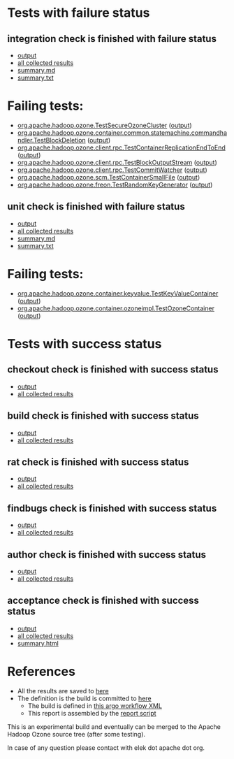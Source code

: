 # Tests with failure status

## integration check is finished with failure status

   * [output](https://raw.githubusercontent.com/elek/ozone-ci/master/pr/pr-hdds-2135-v26ff/integration/output.log)
   * [all collected results](https://github.com/elek/ozone-ci/tree/master/pr/pr-hdds-2135-v26ff/integration)
   * [summary.md](https://github.com/elek/ozone-ci/tree/master/pr/pr-hdds-2135-v26ff/integration/summary.md)
   * [summary.txt](https://github.com/elek/ozone-ci/tree/master/pr/pr-hdds-2135-v26ff/integration/summary.txt)

# Failing tests: 

 * [org.apache.hadoop.ozone.TestSecureOzoneCluster](hadoop-ozone/integration-test/org.apache.hadoop.ozone.TestSecureOzoneCluster.txt) ([output](hadoop-ozone/integration-test/org.apache.hadoop.ozone.TestSecureOzoneCluster-output.txt/))
 * [org.apache.hadoop.ozone.container.common.statemachine.commandhandler.TestBlockDeletion](hadoop-ozone/integration-test/org.apache.hadoop.ozone.container.common.statemachine.commandhandler.TestBlockDeletion.txt) ([output](hadoop-ozone/integration-test/org.apache.hadoop.ozone.container.common.statemachine.commandhandler.TestBlockDeletion-output.txt/))
 * [org.apache.hadoop.ozone.client.rpc.TestContainerReplicationEndToEnd](hadoop-ozone/integration-test/org.apache.hadoop.ozone.client.rpc.TestContainerReplicationEndToEnd.txt) ([output](hadoop-ozone/integration-test/org.apache.hadoop.ozone.client.rpc.TestContainerReplicationEndToEnd-output.txt/))
 * [org.apache.hadoop.ozone.client.rpc.TestBlockOutputStream](hadoop-ozone/integration-test/org.apache.hadoop.ozone.client.rpc.TestBlockOutputStream.txt) ([output](hadoop-ozone/integration-test/org.apache.hadoop.ozone.client.rpc.TestBlockOutputStream-output.txt/))
 * [org.apache.hadoop.ozone.client.rpc.TestCommitWatcher](hadoop-ozone/integration-test/org.apache.hadoop.ozone.client.rpc.TestCommitWatcher.txt) ([output](hadoop-ozone/integration-test/org.apache.hadoop.ozone.client.rpc.TestCommitWatcher-output.txt/))
 * [org.apache.hadoop.ozone.scm.TestContainerSmallFile](hadoop-ozone/integration-test/org.apache.hadoop.ozone.scm.TestContainerSmallFile.txt) ([output](hadoop-ozone/integration-test/org.apache.hadoop.ozone.scm.TestContainerSmallFile-output.txt/))
 * [org.apache.hadoop.ozone.freon.TestRandomKeyGenerator](hadoop-ozone/tools/org.apache.hadoop.ozone.freon.TestRandomKeyGenerator.txt) ([output](hadoop-ozone/tools/org.apache.hadoop.ozone.freon.TestRandomKeyGenerator-output.txt/))

## unit check is finished with failure status

   * [output](https://raw.githubusercontent.com/elek/ozone-ci/master/pr/pr-hdds-2135-v26ff/unit/output.log)
   * [all collected results](https://github.com/elek/ozone-ci/tree/master/pr/pr-hdds-2135-v26ff/unit)
   * [summary.md](https://github.com/elek/ozone-ci/tree/master/pr/pr-hdds-2135-v26ff/unit/summary.md)
   * [summary.txt](https://github.com/elek/ozone-ci/tree/master/pr/pr-hdds-2135-v26ff/unit/summary.txt)

# Failing tests: 

 * [org.apache.hadoop.ozone.container.keyvalue.TestKeyValueContainer](hadoop-hdds/container-service/org.apache.hadoop.ozone.container.keyvalue.TestKeyValueContainer.txt) ([output](hadoop-hdds/container-service/org.apache.hadoop.ozone.container.keyvalue.TestKeyValueContainer-output.txt/))
 * [org.apache.hadoop.ozone.container.ozoneimpl.TestOzoneContainer](hadoop-hdds/container-service/org.apache.hadoop.ozone.container.ozoneimpl.TestOzoneContainer.txt) ([output](hadoop-hdds/container-service/org.apache.hadoop.ozone.container.ozoneimpl.TestOzoneContainer-output.txt/))


# Tests with success status

## checkout check is finished with success status

   * [output](https://raw.githubusercontent.com/elek/ozone-ci/master/pr/pr-hdds-2135-v26ff/checkout/output.log)
   * [all collected results](https://github.com/elek/ozone-ci/tree/master/pr/pr-hdds-2135-v26ff/checkout)


## build check is finished with success status

   * [output](https://raw.githubusercontent.com/elek/ozone-ci/master/pr/pr-hdds-2135-v26ff/build/output.log)
   * [all collected results](https://github.com/elek/ozone-ci/tree/master/pr/pr-hdds-2135-v26ff/build)


## rat check is finished with success status

   * [output](https://raw.githubusercontent.com/elek/ozone-ci/master/pr/pr-hdds-2135-v26ff/rat/output.log)
   * [all collected results](https://github.com/elek/ozone-ci/tree/master/pr/pr-hdds-2135-v26ff/rat)


## findbugs check is finished with success status

   * [output](https://raw.githubusercontent.com/elek/ozone-ci/master/pr/pr-hdds-2135-v26ff/findbugs/output.log)
   * [all collected results](https://github.com/elek/ozone-ci/tree/master/pr/pr-hdds-2135-v26ff/findbugs)


## author check is finished with success status

   * [output](https://raw.githubusercontent.com/elek/ozone-ci/master/pr/pr-hdds-2135-v26ff/author/output.log)
   * [all collected results](https://github.com/elek/ozone-ci/tree/master/pr/pr-hdds-2135-v26ff/author)


## acceptance check is finished with success status

   * [output](https://raw.githubusercontent.com/elek/ozone-ci/master/pr/pr-hdds-2135-v26ff/acceptance/output.log)
   * [all collected results](https://github.com/elek/ozone-ci/tree/master/pr/pr-hdds-2135-v26ff/acceptance)
   * [summary.html](https://elek.github.io/ozone-ci/pr/pr-hdds-2135-v26ff/acceptance/summary.html)




# References

 * All the results are saved to [here](https://github.com/elek/ozone-ci/tree/master/pr/pr-hdds-2135-v26ff/)
 * The definition is the build is committed to [here](https://github.com/elek/argo-ozone)
    * The build is defined in [this argo workflow XML](https://github.com/elek/argo-ozone/blob/master/ozone-build.yaml)
    * This report is assembled by the [report script](https://github.com/elek/argo-ozone/blob/master/scripts/report.sh)

This is an experimental build and eventually can be merged to the Apache Hadoop Ozone source tree (after some testing).

In case of any question please contact with elek dot apache dot org.

